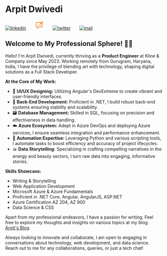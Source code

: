 # Arpit Dwivedi

[![linkedin](https://github.com/arpit-dwivedi/arpit-dwivedi.github.io/blob/master/assets/img/Webp.net-resizeimage.png)](https://www.linkedin.com/in/dwivedi-arpit/)&nbsp;&nbsp;&nbsp;&nbsp;&nbsp;&nbsp;&nbsp;[![Blogs](https://github.com/arpit-dwivedi/arpit-dwivedi/blob/master/blog.png)](https://blog.arpitdwivedi.in/)&nbsp;&nbsp;&nbsp;&nbsp;&nbsp;&nbsp;&nbsp;[![twitter](https://github.com/arpit-dwivedi/arpit-dwivedi.github.io/blob/master/assets/img/ttt.png)](https://twitter.com/sdwivediarpit)&nbsp;&nbsp;&nbsp;&nbsp;&nbsp;&nbsp;&nbsp;[![mail](https://github.com/arpit-dwivedi/arpit-dwivedi/blob/master/m1.png)](mailto:8arpitdwivedi798@gmail.com)

## Welcome to My Professional Sphere! 👨‍💻

Hello! I'm Arpit Dwivedi, currently thriving as a **Product Engineer** at Kline & Company since May 2023. Working remotely from Gurugram, Haryana, India, I have the privilege of blending art with technology, shaping digital solutions as a Full Stack Developer.

**At the Core of My Work:**

- 🎨 **UI/UX Designing:** Utilizing Angular's DevExtreme to create vibrant and user-friendly interfaces.
- 🔧 **Back-End Development:** Proficient in .NET, I build robust back-end systems ensuring stability and scalability.
- 🗃️ **Database Management:** Skilled in SQL, focusing on precision and effectiveness in data handling.
- ☁️ **Azure Ecosystem:** Adept in Azure DevOps and deploying Azure services, I ensure seamless integration and performance enhancement.
- 🤖 **Automation Expertise:** Leveraging Python and various scripting tools, I automate tasks to boost efficiency and accuracy of project lifecycles.
- 📊 **Data Storytelling:** Specializing in crafting compelling narratives in the energy and beauty sectors, I turn raw data into engaging, informative stories.

**Skills Showcase:**
- Writing & Storytelling
- Web Application Development
- Microsoft Azure & Azure Fundamentals
- Proficient in .NET Core, Angular, AngularJS, ASP.NET
- Azure Certification AZ 204, AZ 900
- Data Science & CSS

Apart from my professional endeavors, I have a passion for writing. Feel free to explore my thoughts and insights on various topics at my blog: [Arpit's Blog](https://blog.arpitdwivedi.in/).

Always looking to innovate and collaborate, I am open to engaging in conversations about technology, web development, and data science. Reach out to me for any collaborations, queries, or just a tech chat!

